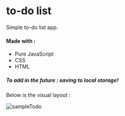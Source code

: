 # to-do list


Simple to-do list app.

<h4>Made with : </h4> 
 <ul>
  <li>Pure JavaScript</li>
  <li>CSS</li>
  <li>HTML</li>
 </ul>

<h5>To add in the future : saving to local storage!</h5>

Below is the visual layout :

![sampleTodo](https://user-images.githubusercontent.com/56004853/72212023-acccc200-34d5-11ea-8b4e-41950d3d30f8.jpg)
